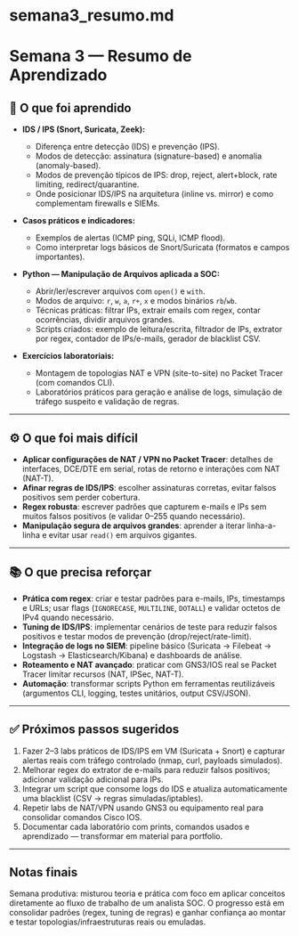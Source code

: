 # semana3_resumo.md

# Semana 3 — Resumo de Aprendizado

## 🧠 O que foi aprendido
- **IDS / IPS (Snort, Suricata, Zeek):**
  - Diferença entre detecção (IDS) e prevenção (IPS).
  - Modos de detecção: assinatura (signature-based) e anomalia (anomaly-based).
  - Modos de prevenção típicos de IPS: drop, reject, alert+block, rate limiting, redirect/quarantine.
  - Onde posicionar IDS/IPS na arquitetura (inline vs. mirror) e como complementam firewalls e SIEMs.

- **Casos práticos e indicadores:**
  - Exemplos de alertas (ICMP ping, SQLi, ICMP flood).
  - Como interpretar logs básicos de Snort/Suricata (formatos e campos importantes).

- **Python — Manipulação de Arquivos aplicada a SOC:**
  - Abrir/ler/escrever arquivos com `open()` e `with`.
  - Modos de arquivo: `r`, `w`, `a`, `r+`, `x` e modos binários `rb`/`wb`.
  - Técnicas práticas: filtrar IPs, extrair emails com regex, contar ocorrências, dividir arquivos grandes.
  - Scripts criados: exemplo de leitura/escrita, filtrador de IPs, extrator por regex, contador de IPs/e-mails, gerador de blacklist CSV.

- **Exercícios laboratoriais:**
  - Montagem de topologias NAT e VPN (site-to-site) no Packet Tracer (com comandos CLI).
  - Laboratórios práticos para geração e análise de logs, simulação de tráfego suspeito e validação de regras.

---

## ⚙️ O que foi mais difícil
- **Aplicar configurações de NAT / VPN no Packet Tracer**: detalhes de interfaces, DCE/DTE em serial, rotas de retorno e interações com NAT (NAT-T).
- **Afinar regras de IDS/IPS**: escolher assinaturas corretas, evitar falsos positivos sem perder cobertura.
- **Regex robusta**: escrever padrões que capturem e-mails e IPs sem muitos falsos positivos (e validar 0–255 quando necessário).
- **Manipulação segura de arquivos grandes**: aprender a iterar linha-a-linha e evitar usar `read()` em arquivos gigantes.

---

## 📚 O que precisa reforçar
- **Prática com regex**: criar e testar padrões para e-mails, IPs, timestamps e URLs; usar flags (`IGNORECASE`, `MULTILINE`, `DOTALL`) e validar octetos de IPv4 quando necessário.
- **Tuning de IDS/IPS**: implementar cenários de teste para reduzir falsos positivos e testar modos de prevenção (drop/reject/rate-limit).
- **Integração de logs no SIEM**: pipeline básico (Suricata → Filebeat → Logstash → Elasticsearch/Kibana) e dashboards de análise.
- **Roteamento e NAT avançado**: praticar com GNS3/IOS real se Packet Tracer limitar recursos (NAT, IPSec, NAT-T).
- **Automação**: transformar scripts Python em ferramentas reutilizáveis (argumentos CLI, logging, testes unitários, output CSV/JSON).

---

## ✅ Próximos passos sugeridos
1. Fazer 2–3 labs práticos de IDS/IPS em VM (Suricata + Snort) e capturar alertas reais com tráfego controlado (nmap, curl, payloads simulados).  
2. Melhorar regex do extrator de e-mails para reduzir falsos positivos; adicionar validação adicional para IPs.  
3. Integrar um script que consome logs do IDS e atualiza automaticamente uma blacklist (CSV → regras simuladas/iptables).  
4. Repetir labs de NAT/VPN usando GNS3 ou equipamento real para consolidar comandos Cisco IOS.  
5. Documentar cada laboratório com prints, comandos usados e aprendizado — transformar em material para portfolio.

---

## Notas finais
Semana produtiva: misturou teoria e prática com foco em aplicar conceitos diretamente ao fluxo de trabalho de um analista SOC. O progresso está em consolidar padrões (regex, tuning de regras) e ganhar confiança ao montar e testar topologias/infraestruturas reais ou emuladas.

